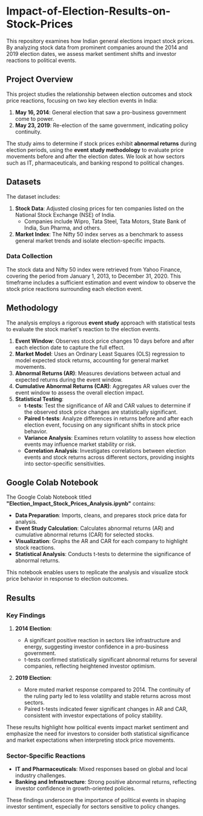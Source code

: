 # Impact-of-Election-Results-on-Stock-Prices
This repository examines how Indian general elections impact stock prices. By analyzing stock data from prominent companies around the 2014 and 2019 election dates, we assess market sentiment shifts and investor reactions to political events.

## Project Overview
This project studies the relationship between election outcomes and stock price reactions, focusing on two key election events in India:
1. **May 16, 2014**: General election that saw a pro-business government come to power.
2. **May 23, 2019**: Re-election of the same government, indicating policy continuity.

The study aims to determine if stock prices exhibit **abnormal returns** during election periods, using the **event study methodology** to evaluate price movements before and after the election dates. We look at how sectors such as IT, pharmaceuticals, and banking respond to political changes.

## Datasets
The dataset includes:
1. **Stock Data**: Adjusted closing prices for ten companies listed on the National Stock Exchange (NSE) of India.
    - Companies include Wipro, Tata Steel, Tata Motors, State Bank of India, Sun Pharma, and others.
2. **Market Index**: The Nifty 50 index serves as a benchmark to assess general market trends and isolate election-specific impacts.

### Data Collection
The stock data and Nifty 50 index were retrieved from Yahoo Finance, covering the period from January 1, 2013, to December 31, 2020. This timeframe includes a sufficient estimation and event window to observe the stock price reactions surrounding each election event.

## Methodology
The analysis employs a rigorous **event study** approach with statistical tests to evaluate the stock market's reaction to the election events.

1. **Event Window**: Observes stock price changes 10 days before and after each election date to capture the full effect.
2. **Market Model**: Uses an Ordinary Least Squares (OLS) regression to model expected stock returns, accounting for general market movements.
3. **Abnormal Returns (AR)**: Measures deviations between actual and expected returns during the event window.
4. **Cumulative Abnormal Returns (CAR)**: Aggregates AR values over the event window to assess the overall election impact.
5. **Statistical Testing**:
   - **t-tests**: Test the significance of AR and CAR values to determine if the observed stock price changes are statistically significant.
   - **Paired t-tests**: Analyze differences in returns before and after each election event, focusing on any significant shifts in stock price behavior.
   - **Variance Analysis**: Examines return volatility to assess how election events may influence market stability or risk.
   - **Correlation Analysis**: Investigates correlations between election events and stock returns across different sectors, providing insights into sector-specific sensitivities.

## Google Colab Notebook
The Google Colab Notebook titled **"Election_Impact_Stock_Prices_Analysis.ipynb"** contains:
- **Data Preparation**: Imports, cleans, and prepares stock price data for analysis.
- **Event Study Calculation**: Calculates abnormal returns (AR) and cumulative abnormal returns (CAR) for selected stocks.
- **Visualization**: Graphs the AR and CAR for each company to highlight stock reactions.
- **Statistical Analysis**: Conducts t-tests to determine the significance of abnormal returns.

This notebook enables users to replicate the analysis and visualize stock price behavior in response to election outcomes.

## Results
### Key Findings
1. **2014 Election**: 
   - A significant positive reaction in sectors like infrastructure and energy, suggesting investor confidence in a pro-business government.
   - t-tests confirmed statistically significant abnormal returns for several companies, reflecting heightened investor optimism.
   
2. **2019 Election**:
   - More muted market response compared to 2014. The continuity of the ruling party led to less volatility and stable returns across most sectors.
   - Paired t-tests indicated fewer significant changes in AR and CAR, consistent with investor expectations of policy stability.

These results highlight how political events impact market sentiment and emphasize the need for investors to consider both statistical significance and market expectations when interpreting stock price movements.
   
### Sector-Specific Reactions
- **IT and Pharmaceuticals**: Mixed responses based on global and local industry challenges.
- **Banking and Infrastructure**: Strong positive abnormal returns, reflecting investor confidence in growth-oriented policies.

These findings underscore the importance of political events in shaping investor sentiment, especially for sectors sensitive to policy changes.
